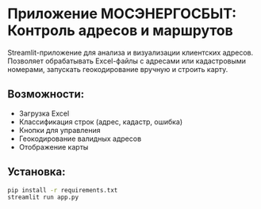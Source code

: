 # Приложение МОСЭНЕРГОСБЫТ: Контроль адресов и маршрутов

Streamlit-приложение для анализа и визуализации клиентских адресов.
Позволяет обрабатывать Excel-файлы с адресами или кадастровыми номерами, запускать геокодирование вручную и строить карту.

## Возможности:
- Загрузка Excel
- Классификация строк (адрес, кадастр, ошибка)
- Кнопки для управления
- Геокодирование валидных адресов
- Отображение карты

## Установка:
```bash
pip install -r requirements.txt
streamlit run app.py
```
